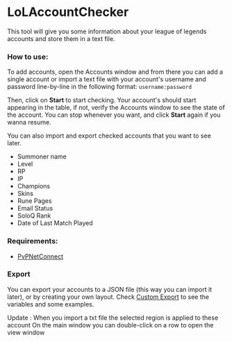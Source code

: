 # LoLAccountChecker

This tool will give you some information about your league of legends accounts and store them in a text file.

### How to use:
To add accounts, open the Accounts window and from there you can add a single account or import a text file with your account's username and password line-by-line in the following format:
``
username:password
``

Then, click on **Start** to start checking. Your account's should start appearing in the table, if not, verify the Accounts window to see the state of the account. You can stop whenever you want, and click **Start** again if you wanna resume.
 
You can also import and export checked accounts that you want to see later.

* Summoner name
* Level
* RP
* IP
* Champions
* Skins
* Rune Pages
* Email Status
* SoloQ Rank
* Date of Last Match Played

### Requirements:

 * [PvPNetConnect](https://github.com/madk/PVPNetConnect)

### Export
You can export your accounts to a JSON file (this way you can import it later), or by creating your own layout. Check [Custom Export](https://github.com/madk/LoLAccountChecker/blob/master/Custom%20Export.md) to see the variables and some examples.

Update : 
 When you import a txt file the selected region is applied to these account
 On the main window you can double-click on a row to open the view window